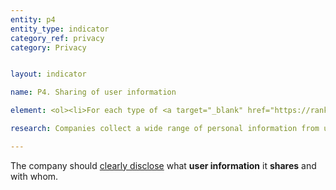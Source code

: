 ```yaml
---
entity: p4
entity_type: indicator
category_ref: privacy
category: Privacy


layout: indicator

name: P4. Sharing of user information

element: <ol><li>For each type of <a target="_blank" href="https://rankingdigitalrights.org/2018-indicators/#userinformation">user information</a> the company collects, does the company <a target="_blank" href="https://rankingdigitalrights.org/2018-indicators/#clearlydisclose">clearly disclose</a> whether it shares that user information?</li><li>For each type of <a target="_blank" href="https://rankingdigitalrights.org/2018-indicators/#userinformation">user information</a> the company shares, does the company <a target="_blank" href="https://rankingdigitalrights.org/2018-indicators/#clearlydisclose">clearly disclose</a> the types of <a target="_blank" href="https://rankingdigitalrights.org/2018-indicators/#thirdparty">third parties</a> with which it shares that user information?</li><li>Does the company <a target="_blank" href="https://rankingdigitalrights.org/2018-indicators/#clearlydisclose">clearly disclose</a> that it may share user information with government(s) or legal authorities?</li><li>For each type of <a target="_blank" href="https://rankingdigitalrights.org/2018-indicators/#userinformation">user information</a> the company shares, does the company <a target="_blank" href="https://rankingdigitalrights.org/2018-indicators/#clearlydisclose">clearly disclose</a> the names of all <a target="_blank" href="https://rankingdigitalrights.org/2018-indicators/#thirdparty">third parties</a> with which it shares user information?</li><li>(For <a target="_blank" href="https://rankingdigitalrights.org/2018-indicators/#mobile">mobile ecosystems</a>): Does the company <a target="_blank" href="https://rankingdigitalrights.org/2018-indicators/#clearlydisclose">clearly disclose</a> that it evaluates whether the <a target="_blank" href="https://rankingdigitalrights.org/2018-indicators/#privacypolicy">privacy policies</a> of third-party <a target="_blank" href="https://rankingdigitalrights.org/2018-indicators/#app">apps</a> made available through its <a target="_blank" href="https://rankingdigitalrights.org/2018-indicators/#appstore">app store</a> disclose what user information the apps share?</li><li>(For <a target="_blank" href="https://rankingdigitalrights.org/2018-indicators/#mobile">mobile ecosystems</a>): Does the company <a target="_blank" href="https://rankingdigitalrights.org/2018-indicators/#clearlydisclose">clearly disclose</a> that it evaluates whether the <a target="_blank" href="https://rankingdigitalrights.org/2018-indicators/#privacypolicy">privacy policies</a> of third-party<a target="_blank" href="https://rankingdigitalrights.org/2018-indicators/#app"> apps</a> made available through its <a target="_blank" href="https://rankingdigitalrights.org/2018-indicators/#appstore">app store</a> disclose the types of third parties with whom they share user information?</li></ol>

research: Companies collect a wide range of personal information from users—from personal details and account profiles to a user’s activities and location. Companies also often share this information with third parties, such as advertisers, governments, and legal authorities. We expect companies to clearly disclose what user information (as RDR defines it) they share and with whom. Company disclosure should specify if it shares user information with governments and with commercial entities. For mobile ecosystems, we expect the company to clearly disclose whether the privacy policies of the apps that are available in its app store specify what user information the apps share with third parties.</p><p>In some cases, laws or regulations may require companies to share certain information or might prohibit or discourage the company from disclosing what user information they share. Researchers will document situations where this is the case, but a company will still lose points if it fails to meet all elements. This represents a situation where the law causes companies to be uncompetitive, and we encourage companies to advocate for laws that enable them to fully respect users’ rights to freedom of expression and privacy.</p><p><b>Potential sources:</b></p><ul><li>Company privacy policy</li><li>Company policies related to sharing data, interaction with third parties</li></ul>

---
```

The company should <a target="_blank" href="https://rankingdigitalrights.org/2018-indicators/#clearlydisclose">clearly disclose</a> what <b>user information</b> it <b>shares</b> and with whom.